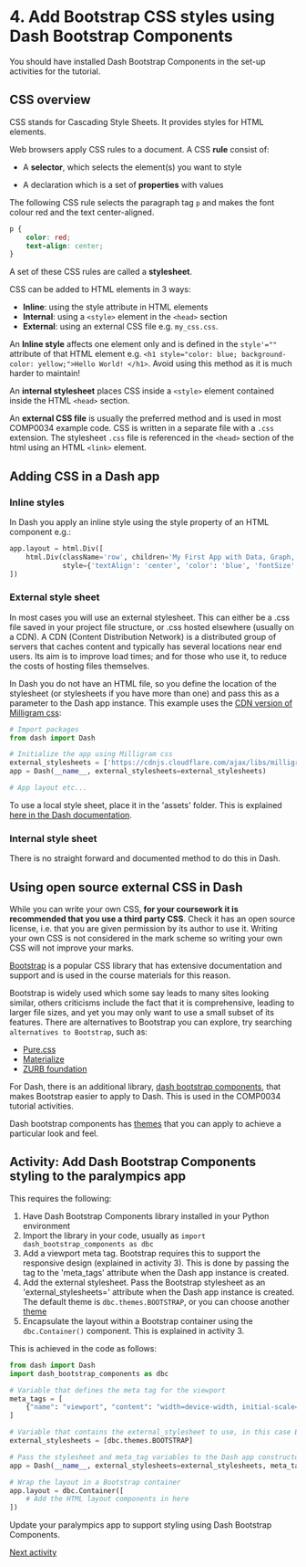 # 4. Add Bootstrap CSS styles using Dash Bootstrap Components

You should have installed Dash Bootstrap Components in the set-up activities for the tutorial.

## CSS overview

CSS stands for Cascading Style Sheets. It provides styles for HTML elements.

Web browsers apply CSS rules to a document. A CSS **rule** consist of:

- A **selector**, which selects the element(s) you want to style

- A declaration which is a set of **properties** with values

The following CSS rule selects the paragraph tag `p` and makes the font colour red and the text center-aligned.

```css
p {
    color: red;
    text-align: center;
}
```

A set of these CSS rules are called a **stylesheet**.

CSS can be added to HTML elements in 3 ways:

- **Inline**: using the style attribute in HTML elements
- **Internal**: using a `<style>` element in the `<head>` section
- **External**: using an external CSS file e.g. `my_css.css`.

An **Inline style** affects one element only and is defined in the `style'=""` attribute of that HTML element
e.g. `<h1 style="color: blue; background-color: yellow;">Hello World! </h1>`. Avoid using this method as it is much
harder to maintain!

An **internal stylesheet** places CSS inside a `<style>` element contained inside the HTML `<head>` section.

An **external CSS file** is usually the preferred method and is used in most COMP0034 example code. CSS is
written in a separate file with a `.css` extension.
The stylesheet `.css` file is referenced in the `<head>` section of the html using an HTML `<link>` element.

## Adding CSS in a Dash app

### Inline styles

In Dash you apply an inline style using the style property of an HTML component e.g.:

```python
app.layout = html.Div([
    html.Div(className='row', children='My First App with Data, Graph, and Controls',
             style={'textAlign': 'center', 'color': 'blue', 'fontSize': 30}),
])
```

### External style sheet

In most cases you will use an external stylesheet. This can either be a .css file saved in your project file structure,
or .css hosted elsewhere (usually on a CDN). A CDN (Content Distribution Network) is a
distributed group of servers that caches content and typically has several locations near end users. Its aim is to
improve load times; and for those who use it, to reduce the costs of hosting files themselves.

In Dash you do not have an HTML file, so you define the location of the stylesheet (or stylesheets if you have more than
one) and pass this as a parameter to the Dash app instance. This example uses
the [CDN version of Milligram css](https://milligram.io):

```python
# Import packages
from dash import Dash

# Initialize the app using Milligram css
external_stylesheets = ['https://cdnjs.cloudflare.com/ajax/libs/milligram/1.4.1/milligram.css']
app = Dash(__name__, external_stylesheets=external_stylesheets)

# App layout etc...
```

To use a local style sheet, place it in the 'assets' folder. This is
explained [here in the Dash documentation](https://dash.plotly.com/external-resources).

### Internal style sheet

There is no straight forward and documented method to do this in Dash.

## Using open source external CSS in Dash

While you can write your own CSS, **for your coursework it is recommended that you use a third party CSS**. Check it has
an open source license, i.e. that you are given permission by its author to use it. Writing your own CSS is not
considered in the mark scheme so writing your own CSS will not improve your marks.

[Bootstrap](https://getbootstrap.com/docs/5.3/getting-started/introduction/#quick-start) is a popular CSS library that
has extensive documentation and support and is used in the course materials for
this reason.

Bootstrap is widely used which some say leads to many sites looking similar, others criticisms include the fact that it
is comprehensive, leading to larger file sizes, and yet you may only want to use a small subset of its features. There
are alternatives to Bootstrap you can explore, try searching `alternatives to Bootstrap`, such as:

- [Pure.css](https://purecss.io/start/)
- [Materialize](https://materializecss.com/getting-started.html)
- [ZURB foundation](https://foundation.zurb.com/)

For Dash, there is an additional
library, [dash bootstrap components](https://dash-bootstrap-components.opensource.faculty.ai), that makes Bootstrap
easier to apply to Dash. This is used in the COMP0034 tutorial activities.

Dash bootstrap components has
[themes](https://dash-bootstrap-components.opensource.faculty.ai/docs/themes/) that you can apply to achieve a
particular look and feel.

## Activity: Add Dash Bootstrap Components styling to the paralympics app

This requires the following:

1. Have Dash Bootstrap Components library installed in your Python environment
2. Import the library in your code, usually as `import dash_bootstrap_components as dbc`
3. Add a viewport meta tag. Bootstrap requires this to support the responsive design (explained in activity 3). This is done by
   passing the tag to the 'meta_tags' attribute when the Dash app instance is created.
4. Add the external stylesheet. Pass the Bootstrap stylesheet as an 'external_stylesheets=' attribute when the Dash app
   instance is created. The default theme is `dbc.themes.BOOTSTRAP`, or you can choose
   another [theme](https://dash-bootstrap-components.opensource.faculty.ai/docs/themes/)
5. Encapsulate the layout within a Bootstrap container using the `dbc.Container()` component. This is explained in activity 3.

This is achieved in the code as follows:

```python
from dash import Dash
import dash_bootstrap_components as dbc

# Variable that defines the meta tag for the viewport
meta_tags = [
    {"name": "viewport", "content": "width=device-width, initial-scale=1"},
]

# Variable that contains the external_stylesheet to use, in this case Bootstrap styling from dash bootstrap components (dbc)
external_stylesheets = [dbc.themes.BOOTSTRAP]

# Pass the stylesheet and meta_tag variables to the Dash app constructor
app = Dash(__name__, external_stylesheets=external_stylesheets, meta_tags=meta_tags)

# Wrap the layout in a Bootstrap container
app.layout = dbc.Container([
    # Add the HTML layout components in here
])
```

Update your paralympics app to support styling using Dash Bootstrap Components.

[Next activity](1-4-add-bootstrap.md)